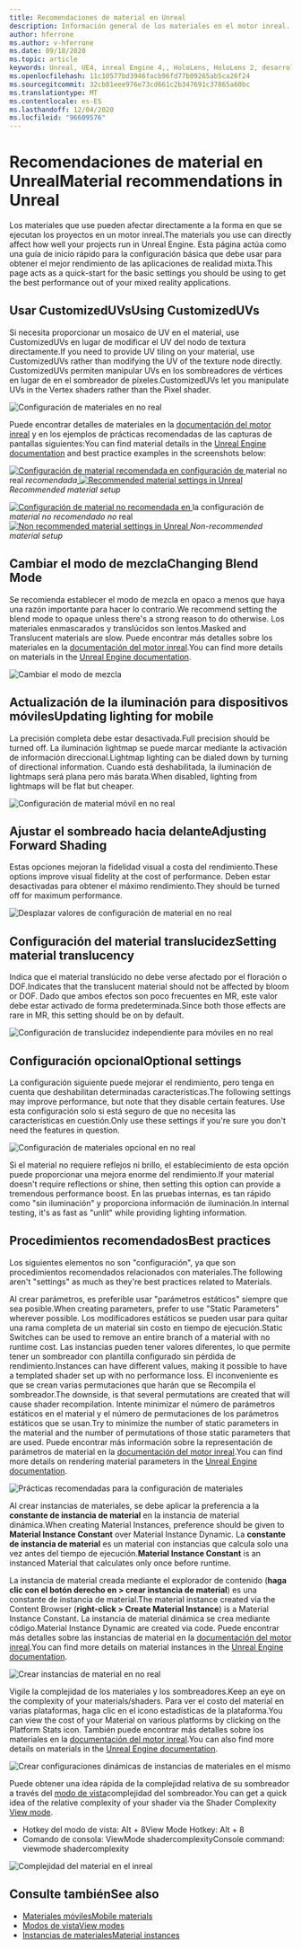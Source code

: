 ```yaml
---
title: Recomendaciones de material en Unreal
description: Información general de los materiales en el motor inreal.
author: hferrone
ms.author: v-hferrone
ms.date: 09/18/2020
ms.topic: article
keywords: Unreal, UE4, inreal Engine 4,, HoloLens, HoloLens 2, desarrollo, materiales, documentación, guías, características, hologramas, desarrollo de juegos, auriculares de realidad mixta, auriculares de realidad mixta de Windows, auriculares de realidad virtual
ms.openlocfilehash: 11c10577bd3946facb96fd77b09265ab5ca26f24
ms.sourcegitcommit: 32cb81eee976e73cd661c2b347691c37865a60bc
ms.translationtype: MT
ms.contentlocale: es-ES
ms.lasthandoff: 12/04/2020
ms.locfileid: "96609576"
---
```

# <a name="material-recommendations-in-unreal"></a><span data-ttu-id="a8997-104">Recomendaciones de material en Unreal</span><span class="sxs-lookup"><span data-stu-id="a8997-104">Material recommendations in Unreal</span></span>

<span data-ttu-id="a8997-105">Los materiales que use pueden afectar directamente a la forma en que se ejecutan los proyectos en un motor inreal.</span><span class="sxs-lookup"><span data-stu-id="a8997-105">The materials you use can directly affect how well your projects run in Unreal Engine.</span></span> <span data-ttu-id="a8997-106">Esta página actúa como una guía de inicio rápido para la configuración básica que debe usar para obtener el mejor rendimiento de las aplicaciones de realidad mixta.</span><span class="sxs-lookup"><span data-stu-id="a8997-106">This page acts as a quick-start for the basic settings you should be using to get the best performance out of your mixed reality applications.</span></span>

## <a name="using-customizeduvs"></a><span data-ttu-id="a8997-107">Usar CustomizedUVs</span><span class="sxs-lookup"><span data-stu-id="a8997-107">Using CustomizedUVs</span></span>

<span data-ttu-id="a8997-108">Si necesita proporcionar un mosaico de UV en el material, use CustomizedUVs en lugar de modificar el UV del nodo de textura directamente.</span><span class="sxs-lookup"><span data-stu-id="a8997-108">If you need to provide UV tiling on your material, use CustomizedUVs rather than modifying the UV of the texture node directly.</span></span> <span data-ttu-id="a8997-109">CustomizedUVs permiten manipular UVs en los sombreadores de vértices en lugar de en el sombreador de píxeles.</span><span class="sxs-lookup"><span data-stu-id="a8997-109">CustomizedUVs let you manipulate UVs in the Vertex shaders rather than the Pixel shader.</span></span>

![Configuración de materiales en no real](images/unreal-materials-img-01c.png)

<span data-ttu-id="a8997-111">Puede encontrar detalles de materiales en la [documentación del motor inreal](https://docs.unrealengine.com/Platforms/Mobile/Materials/index.html) y en los ejemplos de prácticas recomendadas de las capturas de pantallas siguientes:</span><span class="sxs-lookup"><span data-stu-id="a8997-111">You can find material details in the [Unreal Engine documentation](https://docs.unrealengine.com/Platforms/Mobile/Materials/index.html) and best practice examples in the screenshots below:</span></span>

<span data-ttu-id="a8997-112">[ ![ Configuración de material recomendada en configuración ](images/unreal-materials-img-01.png) de ](images/unreal-materials-img-01.png#lightbox)material no real 
 *recomendada*</span><span class="sxs-lookup"><span data-stu-id="a8997-112">[ ![Recommended material settings in Unreal](images/unreal-materials-img-01.png) ](images/unreal-materials-img-01.png#lightbox)
*Recommended material setup*</span></span>

<span data-ttu-id="a8997-113">[ ![ Configuración de material no recomendada en ](images/unreal-materials-img-01b.png) ](images/unreal-materials-img-01b.png#lightbox)la configuración de 
 *material no recomendado no* real</span><span class="sxs-lookup"><span data-stu-id="a8997-113">[ ![Non recommended material settings in Unreal](images/unreal-materials-img-01b.png) ](images/unreal-materials-img-01b.png#lightbox)
*Non-recommended material setup*</span></span>

## <a name="changing-blend-mode"></a><span data-ttu-id="a8997-114">Cambiar el modo de mezcla</span><span class="sxs-lookup"><span data-stu-id="a8997-114">Changing Blend Mode</span></span>

<span data-ttu-id="a8997-115">Se recomienda establecer el modo de mezcla en opaco a menos que haya una razón importante para hacer lo contrario.</span><span class="sxs-lookup"><span data-stu-id="a8997-115">We recommend setting the blend mode to opaque unless there's a strong reason to do otherwise.</span></span> <span data-ttu-id="a8997-116">Los materiales enmascarados y translúcidos son lentos.</span><span class="sxs-lookup"><span data-stu-id="a8997-116">Masked and Translucent materials are slow.</span></span> <span data-ttu-id="a8997-117">Puede encontrar más detalles sobre los materiales en la [documentación del motor inreal](https://docs.unrealengine.com/Platforms/Mobile/Materials/index.html).</span><span class="sxs-lookup"><span data-stu-id="a8997-117">You can find more details on materials in the [Unreal Engine documentation](https://docs.unrealengine.com/Platforms/Mobile/Materials/index.html).</span></span>

![Cambiar el modo de mezcla](images/unreal-materials-img-02.jpg)

## <a name="updating-lighting-for-mobile"></a><span data-ttu-id="a8997-119">Actualización de la iluminación para dispositivos móviles</span><span class="sxs-lookup"><span data-stu-id="a8997-119">Updating lighting for mobile</span></span>

<span data-ttu-id="a8997-120">La precisión completa debe estar desactivada.</span><span class="sxs-lookup"><span data-stu-id="a8997-120">Full precision should be turned off.</span></span> <span data-ttu-id="a8997-121">La iluminación lightmap se puede marcar mediante la activación de información direccional.</span><span class="sxs-lookup"><span data-stu-id="a8997-121">Lightmap lighting can be dialed down by turning of directional information.</span></span> <span data-ttu-id="a8997-122">Cuando está deshabilitada, la iluminación de lightmaps será plana pero más barata.</span><span class="sxs-lookup"><span data-stu-id="a8997-122">When disabled, lighting from lightmaps will be flat but cheaper.</span></span>

![Configuración de material móvil en no real](images/unreal-materials-img-03.jpg)

## <a name="adjusting-forward-shading"></a><span data-ttu-id="a8997-124">Ajustar el sombreado hacia delante</span><span class="sxs-lookup"><span data-stu-id="a8997-124">Adjusting Forward Shading</span></span>

<span data-ttu-id="a8997-125">Estas opciones mejoran la fidelidad visual a costa del rendimiento.</span><span class="sxs-lookup"><span data-stu-id="a8997-125">These options improve visual fidelity at the cost of performance.</span></span> <span data-ttu-id="a8997-126">Deben estar desactivadas para obtener el máximo rendimiento.</span><span class="sxs-lookup"><span data-stu-id="a8997-126">They should be turned off for maximum performance.</span></span>

![Desplazar valores de configuración de material en no real](images/unreal-materials-img-04.jpg)

## <a name="setting-material-translucency"></a><span data-ttu-id="a8997-128">Configuración del material translucidez</span><span class="sxs-lookup"><span data-stu-id="a8997-128">Setting material translucency</span></span>

<span data-ttu-id="a8997-129">Indica que el material translúcido no debe verse afectado por el floración o DOF.</span><span class="sxs-lookup"><span data-stu-id="a8997-129">Indicates that the translucent material should not be affected by bloom or DOF.</span></span> <span data-ttu-id="a8997-130">Dado que ambos efectos son poco frecuentes en MR, este valor debe estar activado de forma predeterminada.</span><span class="sxs-lookup"><span data-stu-id="a8997-130">Since both those effects are rare in MR, this setting should be on by default.</span></span>

![Configuración de translucidez independiente para móviles en no real](images/unreal-materials-img-05.jpg)

## <a name="optional-settings"></a><span data-ttu-id="a8997-132">Configuración opcional</span><span class="sxs-lookup"><span data-stu-id="a8997-132">Optional settings</span></span>

<span data-ttu-id="a8997-133">La configuración siguiente puede mejorar el rendimiento, pero tenga en cuenta que deshabilitan determinadas características.</span><span class="sxs-lookup"><span data-stu-id="a8997-133">The following settings may improve performance, but note that they disable certain features.</span></span> <span data-ttu-id="a8997-134">Use esta configuración solo si está seguro de que no necesita las características en cuestión.</span><span class="sxs-lookup"><span data-stu-id="a8997-134">Only use these settings if you're sure you don't need the features in question.</span></span>

![Configuración de materiales opcional en no real](images/unreal-materials-img-06.jpg)

<span data-ttu-id="a8997-136">Si el material no requiere reflejos ni brillo, el establecimiento de esta opción puede proporcionar una mejora enorme del rendimiento.</span><span class="sxs-lookup"><span data-stu-id="a8997-136">If your material doesn't require reflections or shine, then setting this option can provide a tremendous performance boost.</span></span> <span data-ttu-id="a8997-137">En las pruebas internas, es tan rápido como "sin iluminación" y proporciona información de iluminación.</span><span class="sxs-lookup"><span data-stu-id="a8997-137">In internal testing, it's as fast as "unlit" while providing lighting information.</span></span>

## <a name="best-practices"></a><span data-ttu-id="a8997-138">Procedimientos recomendados</span><span class="sxs-lookup"><span data-stu-id="a8997-138">Best practices</span></span>

<span data-ttu-id="a8997-139">Los siguientes elementos no son "configuración", ya que son procedimientos recomendados relacionados con materiales.</span><span class="sxs-lookup"><span data-stu-id="a8997-139">The following aren't "settings" as much as they're best practices related to Materials.</span></span>

<span data-ttu-id="a8997-140">Al crear parámetros, es preferible usar "parámetros estáticos" siempre que sea posible.</span><span class="sxs-lookup"><span data-stu-id="a8997-140">When creating parameters, prefer to use "Static Parameters" wherever possible.</span></span> <span data-ttu-id="a8997-141">Los modificadores estáticos se pueden usar para quitar una rama completa de un material sin costo en tiempo de ejecución.</span><span class="sxs-lookup"><span data-stu-id="a8997-141">Static Switches can be used to remove an entire branch of a material with no runtime cost.</span></span> <span data-ttu-id="a8997-142">Las instancias pueden tener valores diferentes, lo que permite tener un sombreador con plantilla configurado sin pérdida de rendimiento.</span><span class="sxs-lookup"><span data-stu-id="a8997-142">Instances can have different values, making it possible to have a templated shader set up with no performance loss.</span></span> <span data-ttu-id="a8997-143">El inconveniente es que se crean varias permutaciones que harán que se Recompila el sombreador.</span><span class="sxs-lookup"><span data-stu-id="a8997-143">The downside, is that several permutations are created that will cause shader recompilation.</span></span> <span data-ttu-id="a8997-144">Intente minimizar el número de parámetros estáticos en el material y el número de permutaciones de los parámetros estáticos que se usan.</span><span class="sxs-lookup"><span data-stu-id="a8997-144">Try to minimize the number of static parameters in the material and the number of permutations of those static parameters that are used.</span></span> <span data-ttu-id="a8997-145">Puede encontrar más información sobre la representación de parámetros de material en la [documentación del motor inreal](https://docs.unrealengine.com/Engine/Rendering/Materials/ExpressionReference/Parameters/index.html#staticswitchparameter).</span><span class="sxs-lookup"><span data-stu-id="a8997-145">You can find more details on rendering material parameters in the [Unreal Engine documentation](https://docs.unrealengine.com/Engine/Rendering/Materials/ExpressionReference/Parameters/index.html#staticswitchparameter).</span></span>

![Prácticas recomendadas para la configuración de materiales](images/unreal-materials-img-07.jpg)

<span data-ttu-id="a8997-147">Al crear instancias de materiales, se debe aplicar la preferencia a la **constante de instancia de material** en la instancia de material dinámica.</span><span class="sxs-lookup"><span data-stu-id="a8997-147">When creating Material Instances, preference should be given to **Material Instance Constant** over Material Instance Dynamic.</span></span> <span data-ttu-id="a8997-148">La **constante de instancia de material** es un material con instancias que calcula solo una vez antes del tiempo de ejecución.</span><span class="sxs-lookup"><span data-stu-id="a8997-148">**Material Instance Constant** is an instanced Material that calculates only once before runtime.</span></span>

<span data-ttu-id="a8997-149">La instancia de material creada mediante el explorador de contenido (**haga clic con el botón derecho en > crear instancia de material**) es una constante de instancia de material.</span><span class="sxs-lookup"><span data-stu-id="a8997-149">The material instance created via the Content Browser (**right-click > Create Material Instance**) is a Material Instance Constant.</span></span> <span data-ttu-id="a8997-150">La instancia de material dinámica se crea mediante código.</span><span class="sxs-lookup"><span data-stu-id="a8997-150">Material Instance Dynamic are created via code.</span></span> <span data-ttu-id="a8997-151">Puede encontrar más detalles sobre las instancias de material en la [documentación del motor inreal](https://docs.unrealengine.com/Engine/Rendering/Materials/MaterialInstances/index.html).</span><span class="sxs-lookup"><span data-stu-id="a8997-151">You can find more details on material instances in the [Unreal Engine documentation](https://docs.unrealengine.com/Engine/Rendering/Materials/MaterialInstances/index.html).</span></span>

![Crear instancias de material en no real](images/unreal-materials-img-08.png)

<span data-ttu-id="a8997-153">Vigile la complejidad de los materiales y los sombreadores.</span><span class="sxs-lookup"><span data-stu-id="a8997-153">Keep an eye on the complexity of your materials/shaders.</span></span> <span data-ttu-id="a8997-154">Para ver el costo del material en varias plataformas, haga clic en el icono estadísticas de la plataforma.</span><span class="sxs-lookup"><span data-stu-id="a8997-154">You can view the cost of your Material on various platforms by clicking on the Platform Stats icon.</span></span> <span data-ttu-id="a8997-155">También puede encontrar más detalles sobre los materiales en la [documentación del motor inreal](https://docs.unrealengine.com/Platforms/Mobile/Materials/index.html).</span><span class="sxs-lookup"><span data-stu-id="a8997-155">You can also find more details on materials in the [Unreal Engine documentation](https://docs.unrealengine.com/Platforms/Mobile/Materials/index.html).</span></span>

![Crear configuraciones dinámicas de instancias de materiales en el mismo](images/unreal-materials-img-09.png)

<span data-ttu-id="a8997-157">Puede obtener una idea rápida de la complejidad relativa de su sombreador a través del [modo de vista](https://docs.unrealengine.com/Engine/UI/LevelEditor/Viewports/ViewModes/index.html)complejidad del sombreador.</span><span class="sxs-lookup"><span data-stu-id="a8997-157">You can get a quick idea of the relative complexity of your shader via the Shader Complexity [View mode](https://docs.unrealengine.com/Engine/UI/LevelEditor/Viewports/ViewModes/index.html).</span></span>

* <span data-ttu-id="a8997-158">Hotkey del modo de vista: Alt + 8</span><span class="sxs-lookup"><span data-stu-id="a8997-158">View Mode Hotkey: Alt + 8</span></span>
* <span data-ttu-id="a8997-159">Comando de consola: ViewMode shadercomplexity</span><span class="sxs-lookup"><span data-stu-id="a8997-159">Console command: viewmode shadercomplexity</span></span>

![Complejidad del material en el inreal](images/unreal-materials-img-10.png)

## <a name="see-also"></a><span data-ttu-id="a8997-161">Consulte también</span><span class="sxs-lookup"><span data-stu-id="a8997-161">See also</span></span>
* [<span data-ttu-id="a8997-162">Materiales móviles</span><span class="sxs-lookup"><span data-stu-id="a8997-162">Mobile materials</span></span>](https://docs.unrealengine.com/Platforms/Mobile/Materials/index.html)
* [<span data-ttu-id="a8997-163">Modos de vista</span><span class="sxs-lookup"><span data-stu-id="a8997-163">View modes</span></span>](https://docs.unrealengine.com/Engine/UI/LevelEditor/Viewports/ViewModes/index.html)
* [<span data-ttu-id="a8997-164">Instancias de materiales</span><span class="sxs-lookup"><span data-stu-id="a8997-164">Material instances</span></span>](https://docs.unrealengine.com/Engine/Rendering/Materials/MaterialInstances/index.html)
